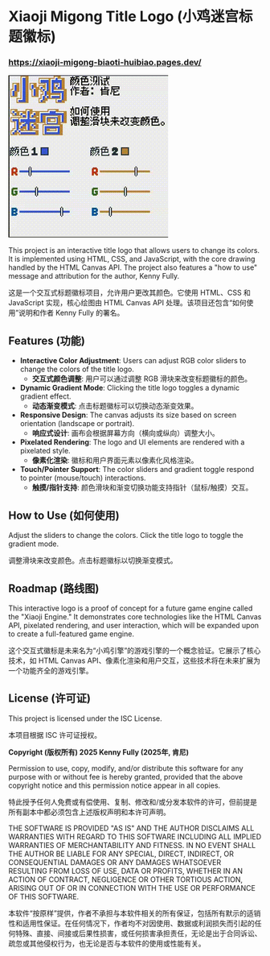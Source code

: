 # Xiaoji Migong Title Logo (小鸡迷宫标题徽标)
### https://xiaoji-migong-biaoti-huibiao.pages.dev/

![Demo of the project's main feature](images/xiaoji_migong_biaoti_huibiao.gif)

This project is an interactive title logo that allows users to change its colors. It is implemented using HTML, CSS, and JavaScript, with the core drawing handled by the HTML Canvas API. The project also features a "how to use" message and attribution for the author, Kenny Fully.

这是一个交互式标题徽标项目，允许用户更改其颜色。它使用 HTML、CSS 和 JavaScript 实现，核心绘图由 HTML Canvas API 处理。该项目还包含“如何使用”说明和作者 Kenny Fully 的署名。

## Features (功能)
* **Interactive Color Adjustment**: Users can adjust RGB color sliders to change the colors of the title logo.
    * **交互式颜色调整**: 用户可以通过调整 RGB 滑块来改变标题徽标的颜色。
* **Dynamic Gradient Mode**: Clicking the title logo toggles a dynamic gradient effect.
    * **动态渐变模式**: 点击标题徽标可以切换动态渐变效果。
* **Responsive Design**: The canvas adjusts its size based on screen orientation (landscape or portrait).
    * **响应式设计**: 画布会根据屏幕方向（横向或纵向）调整大小。
* **Pixelated Rendering**: The logo and UI elements are rendered with a pixelated style.
    * **像素化渲染**: 徽标和用户界面元素以像素化风格渲染。
* **Touch/Pointer Support**: The color sliders and gradient toggle respond to pointer (mouse/touch) interactions.
    * **触摸/指针支持**: 颜色滑块和渐变切换功能支持指针（鼠标/触摸）交互。

## How to Use (如何使用)

Adjust the sliders to change the colors. Click the title logo to toggle the gradient mode.

调整滑块来改变颜色。点击标题徽标以切换渐变模式。

## Roadmap (路线图)

This interactive logo is a proof of concept for a future game engine called the "Xiaoji Engine." It demonstrates core technologies like the HTML Canvas API, pixelated rendering, and user interaction, which will be expanded upon to create a full-featured game engine.

这个交互式徽标是未来名为“小鸡引擎”的游戏引擎的一个概念验证。它展示了核心技术，如 HTML Canvas API、像素化渲染和用户交互，这些技术将在未来扩展为一个功能齐全的游戏引擎。

## License (许可证)

This project is licensed under the ISC License.

本项目根据 ISC 许可证授权。

**Copyright (版权所有) 2025 Kenny Fully (2025年, 肯尼)**

Permission to use, copy, modify, and/or distribute this software for any purpose with or without fee is hereby granted, provided that the above copyright notice and this permission notice appear in all copies.

特此授予任何人免费或有偿使用、复制、修改和/或分发本软件的许可，但前提是所有副本中都必须包含上述版权声明和本许可声明。

THE SOFTWARE IS PROVIDED "AS IS" AND THE AUTHOR DISCLAIMS ALL WARRANTIES WITH REGARD TO THIS SOFTWARE INCLUDING ALL IMPLIED WARRANTIES OF MERCHANTABILITY AND FITNESS. IN NO EVENT SHALL THE AUTHOR BE LIABLE FOR ANY SPECIAL, DIRECT, INDIRECT, OR CONSEQUENTIAL DAMAGES OR ANY DAMAGES WHATSOEVER RESULTING FROM LOSS OF USE, DATA OR PROFITS, WHETHER IN AN ACTION OF CONTRACT, NEGLIGENCE OR OTHER TORTIOUS ACTION, ARISING OUT OF OR IN CONNECTION WITH THE USE OR PERFORMANCE OF THIS SOFTWARE.

本软件“按原样”提供，作者不承担与本软件相关的所有保证，包括所有默示的适销性和适用性保证。在任何情况下，作者均不对因使用、数据或利润损失而引起的任何特殊、直接、间接或后果性损害，或任何损害承担责任，无论是出于合同诉讼、疏忽或其他侵权行为，也无论是否与本软件的使用或性能有关。
